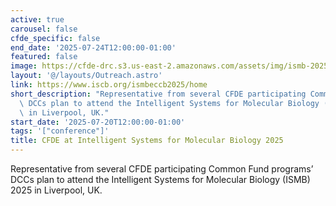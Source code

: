 ```yaml
---
active: true
carousel: false
cfde_specific: false
end_date: '2025-07-24T12:00:00-01:00'
featured: false
image: https://cfde-drc.s3.us-east-2.amazonaws.com/assets/img/ismb-2025.png
layout: '@/layouts/Outreach.astro'
link: https://www.iscb.org/ismbeccb2025/home
short_description: "Representative from several CFDE participating Common Fund programs\u2019\
  \ DCCs plan to attend the Intelligent Systems for Molecular Biology (ISMB) 2025\
  \ in Liverpool, UK."
start_date: '2025-07-20T12:00:00-01:00'
tags: '["conference"]'
title: CFDE at Intelligent Systems for Molecular Biology 2025
---
```

Representative from several CFDE participating Common Fund programs’ DCCs plan to attend the Intelligent Systems for Molecular Biology (ISMB) 2025 in Liverpool, UK.